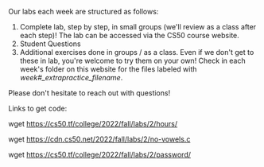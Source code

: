 Our labs each week are structured as follows:

1. Complete lab, step by step, in small groups (we'll review as a class after each step)! The lab can be accessed via the CS50 course website.
2. Student Questions
3. Additional exercises done in groups / as a class. Even if we don't get to these in lab, you're welcome to try them on your own! Check in each week's folder on this website for the files labeled with *week#_extrapractice_filename*. 

Please don't hesitate to reach out with questions!

Links to get code:

wget https://cs50.tf/college/2022/fall/labs/2/hours/

wget https://cdn.cs50.net/2022/fall/labs/2/no-vowels.c

wget https://cs50.tf/college/2022/fall/labs/2/password/
